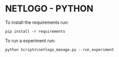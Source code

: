 # NETLOGO - PYTHON
To install the requirements run:
```
pip install -r requirements
```
To run a experiment run:
```
python Scripts\netlogo_manage.py --run_experiment
```